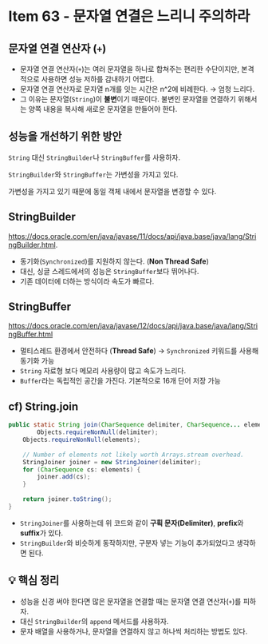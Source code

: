 # Item 63 - 문자열 연결은 느리니 주의하라

## **문자열 연결 연산자 (`+`)**

- 문자열 연결 연산자(`+`)는 여러 문자열을 하나로 합쳐주는 편리한 수단이지만, 본격적으로 사용하면 성능 저하를 감내하기 어렵다.
- 문자열 연결 연산자로 문자열 n개를 잇는 시간은 n^2에 비례한다. → 엄청 느리다.
- 그 이유는 문자열(`String`)이 **불변**이기 때문이다. 불변인 문자열을 연결하기 위해서는 양쪽 내용을 복사해 새로운 문자열을 만들어야 한다.

## **성능을 개선하기 위한 방안**

`String` 대신 `StringBuilder`나 `StringBuffer`를 사용하자.

`StringBuilder`와 `StringBuffer`는 가변성을 가지고 있다.

가변성을 가지고 있기 때문에 동일 객체 내에서 문자열을 변경할 수 있다.

## **StringBuilder**

https://docs.oracle.com/en/java/javase/11/docs/api/java.base/java/lang/StringBuilder.html.

- 동기화(`Synchronized`)를 지원하지 않는다. (**Non Thread Safe**)
- 대신, 싱글 스레드에서의 성능은 `StringBuffer`보다 뛰어나다.
- 기존 데이터에 더하는 방식이라 속도가 빠르다.

## **StringBuffer**

https://docs.oracle.com/en/java/javase/12/docs/api/java.base/java/lang/StringBuffer.html

- 멀티스레드 환경에서 안전하다 (**Thread Safe**) → `Synchronized` 키워드를 사용해 동기화 가능
- `String` 자료형 보다 메모리 사용량이 많고 속도가 느리다.
- `Buffer`라는 독립적인 공간을 가진다. 기본적으로 16개 단어 저장 가능

## **cf) String.join**

```java
public static String join(CharSequence delimiter, CharSequence... elements) {
		Objects.requireNonNull(delimiter);
    Objects.requireNonNull(elements);
    
    // Number of elements not likely worth Arrays.stream overhead.
    StringJoiner joiner = new StringJoiner(delimiter);
    for (CharSequence cs: elements) {
        joiner.add(cs);
    }
    
    return joiner.toString();
}
```

- `StringJoiner`를 사용하는데 위 코드와 같이 **구획 문자(Delimiter)**, **prefix**와 **suffix**가 있다.
- `StringBuilder`와 비슷하게 동작하지만, 구분자 넣는 기능이 추가되었다고 생각하면 된다.

## **💡 핵심 정리**

- 성능을 신경 써야 한다면 많은 문자열을 연결할 때는 문자열 연결 연산자(`+`)를 피하자.
- 대신 `StringBuilder`의 `append` 메서드를 사용하자.
- 문자 배열을 사용하거나, 문자열을 연결하지 않고 하나씩 처리하는 방법도 있다.
